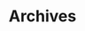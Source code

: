 ---
title: "Archives" # in any language you want
layout: "archives" # is necessary
# url: "/archive"
description: "This is the archive page"
summary: "archives"
---